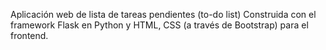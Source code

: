 Aplicación web de lista de tareas pendientes (to-do list)
Construida con el framework Flask en Python y HTML, CSS (a través de Bootstrap) para el frontend. 
